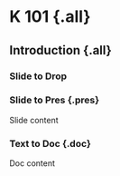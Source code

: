 # K 101 {.all}

## Introduction {.all}

### Slide to Drop 

### Slide to Pres {.pres}

Slide content

### Text to Doc {.doc}

Doc content
